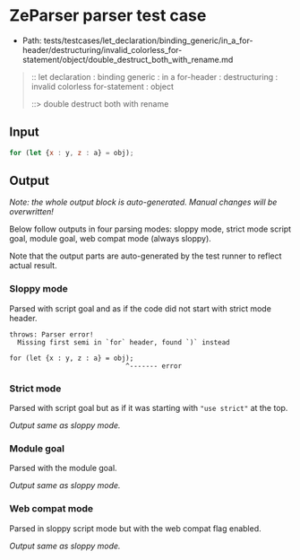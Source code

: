 # ZeParser parser test case

- Path: tests/testcases/let_declaration/binding_generic/in_a_for-header/destructuring/invalid_colorless_for-statement/object/double_destruct_both_with_rename.md

> :: let declaration : binding generic : in a for-header : destructuring : invalid colorless for-statement : object
>
> ::> double destruct both with rename

## Input

`````js
for (let {x : y, z : a} = obj);
`````

## Output

_Note: the whole output block is auto-generated. Manual changes will be overwritten!_

Below follow outputs in four parsing modes: sloppy mode, strict mode script goal, module goal, web compat mode (always sloppy).

Note that the output parts are auto-generated by the test runner to reflect actual result.

### Sloppy mode

Parsed with script goal and as if the code did not start with strict mode header.

`````
throws: Parser error!
  Missing first semi in `for` header, found `)` instead

for (let {x : y, z : a} = obj);
                             ^------- error
`````

### Strict mode

Parsed with script goal but as if it was starting with `"use strict"` at the top.

_Output same as sloppy mode._

### Module goal

Parsed with the module goal.

_Output same as sloppy mode._

### Web compat mode

Parsed in sloppy script mode but with the web compat flag enabled.

_Output same as sloppy mode._
